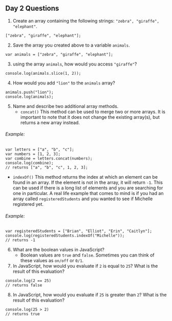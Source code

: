 ## Day 2 Questions

1. Create an array containing the following strings: `"zebra", "giraffe", "elephant"`.
```
["zebra", "giraffe", "elephant"];
```
2. Save the array you created above to a variable `animals`.
```
var animals = ["zebra", "giraffe", "elephant"];
```
3. using the array `animals`, how would you access `"giraffe"`?
```
console.log(animals.slice(1, 2));
```
4. How would you add `"lion"` to the `animals` array?
```
animals.push("lion");
console.log(animals);
```
5. Name and describe two additional array methods.
   * `concat()`
This method can be used to merge two or more arrays.  It is important to note that it does not change the existing array(s), but returns a new array instead.
###### Example:
```
var letters = ["a", "b", "c"];
var numbers = [1, 2, 3];
var combine = letters.concat(numbers);
console.log(combine);
// returns ["a", "b", "c", 1, 2, 3];
```
   * `indexOf()`
This method returns the index at which an element can be found in an array.  If the element is not in the array, it will return `-1`.  This can be used if there is a long list of elements and you are searching for one in particular.  A real life example that comes to mind is if you had an array called `registeredStudents` and you wanted to see if Michelle registered yet.
###### Example:
```
var registeredStudents = ["Brian", "Elliot", "Erin", "Caitlyn"];
console.log(registeredStudents.indexOf("Michelle"));
// returns -1
```
6. What are the boolean values in JavaScript?
   * Boolean values are `true` and `false`.  Sometimes you can think of these values as `on/off` or `0/1`.
7. In JavaScript, how would you evaluate if `2` is equal to `25`? What is the result of this evaluation?
  ```
  console.log(2 == 25)
  // returns false
  ```
8. In JavaScript, how would you evaluate if `25` is greater than `2`? What is the result of this evaluation?

  ```
  console.log(25 > 2)
  // returns true
  ```
